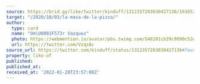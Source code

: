```yaml
---
source: https://brid.gy/like/twitter/kinduff/1312357283838427136/101652953
target: "/2020/10/03/la-masa-de-la-pizza/"
author:
  type: card
  name: "Om\U0001F573r Vazquez"
  photo: https://webmention.io/avatar/pbs.twimg.com/548201cb39c9090c52e8e263ae746921a9a589f8f3581e47ff454896e0e005ba.jpg
  url: https://twitter.com/VzqzAc
source_url: https://twitter.com/kinduff/status/1312357283838427136#favorited-by-101652953
property: like-of
published:
published_at:
received_at: '2022-01-28T23:57:08Z'
---
```


